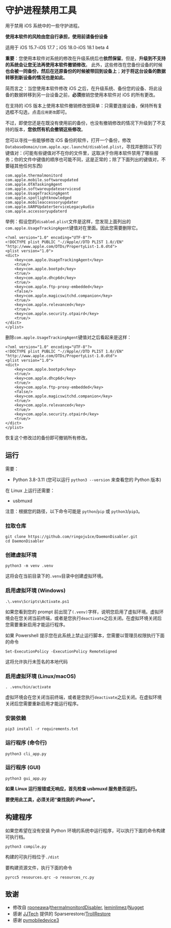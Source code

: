# 守护进程禁用工具
用于禁用 iOS 系统中的一些守护进程。

**使用本软件的风险由您自行承担，使用前请备份设备**

适用于 iOS 15.7-iOS 17.7；iOS 18.0-iOS 18.1 beta 4

**重要**：您使用本软件对系统的修改在升级系统后也**依然保留**。但是，**升级到不支持的系统会让您无法再使用本软件撤销修改**。
此外，这些修改在您备份设备的时候**也会被一同备份，然后在还原备份的时候被带回到设备上**；**对于将这台设备的数据转移到新设备的情况也是如此**。

简而言之：当您使用本软件修改 iOS 之后，在升级系统、备份您的设备、将此设备的数据转移到另一台设备之前，**必须**撤销您使用本软件对 iOS 的所有更改。

在支持的 iOS 版本上使用本软件撤销修改很简单：只需要连接设备，保持所有复选框不勾选，点击`应用更改`即可。

不过，即使您还是在既没有使用前的备份，也没有撤销修改的情况下升级到了不支持的版本，**您依然有机会撤销这些修改**。

您可以寻找一些能够修改 iOS 备份的软件，打开一个备份，修改`DatabaseDomain/com.apple.xpc.launchd/disabled.plist`，寻找并删除以下的键值对：(可能有些键值对不在你的文件里，这取决于你用本软件禁用了哪些服务；你的文件中键值的顺序也可能不同，这是正常的；除了下面列出的键值对，不要碰其他任何东西)
```
com.apple.thermalmonitord
com.apple.mobile.softwareupdated
com.apple.OTATaskingAgent
com.apple.softwareupdateservicesd
com.apple.UsageTrackingAgent
com.apple.spotlightknowledged
com.apple.mobileaccessoryupdater
com.apple.UARPUpdaterServiceLegacyAudio
com.apple.accessoryupdaterd
```
举例：假设您的`disabled.plist`文件是这样，您发现上面列出的`com.apple.UsageTrackingAgent`键值对在里面。因此您需要删除它。
```
<?xml version="1.0" encoding="UTF-8"?>
<!DOCTYPE plist PUBLIC "-//Apple//DTD PLIST 1.0//EN" "http://www.apple.com/DTDs/PropertyList-1.0.dtd">
<plist version="1.0">
<dict>
	<key>com.apple.UsageTrackingAgent</key>
	<true/>
	<key>com.apple.bootpd</key>
	<true/>
	<key>com.apple.dhcp6d</key>
	<true/>
	<key>com.apple.ftp-proxy-embedded</key>
	<false/>
	<key>com.apple.magicswitchd.companion</key>
	<true/>
	<key>com.apple.relevanced</key>
	<true/>
	<key>com.apple.security.otpaird</key>
	<true/>
</dict>
</plist>
```
删除`com.apple.UsageTrackingAgent`键值对之后看起来是这样：
```
<?xml version="1.0" encoding="UTF-8"?>
<!DOCTYPE plist PUBLIC "-//Apple//DTD PLIST 1.0//EN" "http://www.apple.com/DTDs/PropertyList-1.0.dtd">
<plist version="1.0">
<dict>
	<key>com.apple.bootpd</key>
	<true/>
	<key>com.apple.dhcp6d</key>
	<true/>
	<key>com.apple.ftp-proxy-embedded</key>
	<false/>
	<key>com.apple.magicswitchd.companion</key>
	<true/>
	<key>com.apple.relevanced</key>
	<true/>
	<key>com.apple.security.otpaird</key>
	<true/>
</dict>
</plist>
```
恢复这个修改过的备份即可撤销所有修改。

## 运行

需要：
- Python 3.8-3.11 (您可以运行 `python3 --version` 来查看您的 Python 版本)

在 Linux 上运行还需要：
- usbmuxd


注意：根据您的路径，以下命令可能是 `python`/`pip` 或 `python3`/`pip3`。

### 拉取仓库
```
git clone https://github.com/ringoju1ce/DaemonDisabler.git
cd DaemonDisabler
```

### 创建虚拟环境
```
python3 -m venv .venv
```

这将会在当前目录下的`.venv`目录中创建虚拟环境。

### 启用虚拟环境 (Windows)
```
.\.venv\Scripts\Activate.ps1
```

如果您看到您的 prompt 前出现了`(.venv)`字样，说明您启用了虚拟环境。虚拟环境会在您关闭当前终端，或者是您执行`deactivate`之后关闭。在虚拟环境关闭后您需要重新启用才能运行程序。

如果 Powershell 提示您在此系统上禁止运行脚本，您需要以管理员权限执行下面的命令
```
Set-ExecutionPolicy -ExecutionPolicy RemoteSigned
```

这将允许执行未签名的本地代码

### 启用虚拟环境 (Linux/macOS)
```
. .venv/bin/activate
```

虚拟环境会在您关闭当前终端，或者是您执行`deactivate`之后关闭。在虚拟环境关闭后您需要重新启用才能运行程序。

### 安装依赖
```
pip3 install -r requirements.txt
```

### 运行程序 (命令行)
```
python3 cli_app.py
```

### 运行程序 (GUI)
```
python3 gui_app.py
```

**如果 Linux 运行报错或无响应，首先检查 usbmuxd 服务是否运行。**

**要使用此工具，必须关闭“查找我的 iPhone”。**

## 构建程序

如果您希望在没有安装 Python 环境的系统中运行程序，可以执行下面的命令构建可执行档。

```
python3 compile.py
```

构建的可执行档位于`./dist`

要构建资源文件，执行下面的命令
```
pyrcc5 resources.qrc -o resources_rc.py
```



## 致谢
- 修改自 [rponeawa](https://github.com/rponeawa)/[thermalmonitordDisabler](https://github.com/rponeawa/thermalmonitordDisabler), [leminlimez](https://github.com/leminlimez)/[Nugget](https://github.com/leminlimez/Nugget)
- 感谢 [JJTech](https://github.com/JJTech0130) 提供的 Sparserestore/[TrollRestore](https://github.com/JJTech0130/TrollRestore)
- 感谢 [pymobiledevice3](https://github.com/doronz88/pymobiledevice3)
